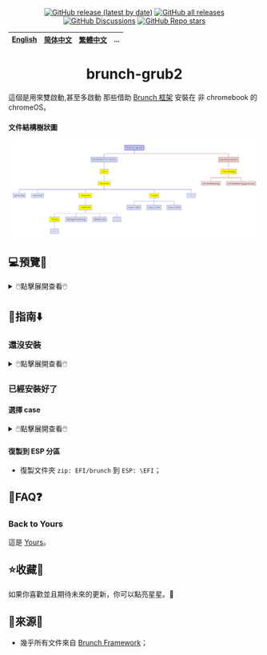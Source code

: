 <div align="center">

[![GitHub release (latest by date)](https://img.shields.io/github/v/release/M-L-P/grub2-brunch)](https://github.com/M-L-P/grub2-brunch/releases/latest)
[![GitHub all releases](https://img.shields.io/github/downloads/M-L-P/grub2-brunch/total)](https://github.com/M-L-P/grub2-brunch/releases)
[![GitHub Discussions](https://img.shields.io/github/discussions/M-L-P/grub2-brunch)](https://github.com/M-L-P/grub2-brunch/discussions)
[![GitHub Repo stars](https://img.shields.io/github/stars/M-L-P/grub2-brunch?style=social)](https://github.com/M-L-P/grub2-brunch/stargazers)

</div>

[English](README.md)|[简体中文](README-自述文件.md)|[繁體中文](README-繁體中文.md)|...
--|--|--|--

<h1 align="center">brunch-grub2</h1>

這個是用來雙啟動,甚至多啟動 那些借助 [Brunch 框架](https://github.com/sebanc/brunch) 安裝在 非 chromebook 的 chromeOS。
#### 文件結構樹狀圖
<img src="https://raw.githubusercontent.com/M-L-P/.github/main/screenshots/brunch-grub2.png">

## 💻️預覽👀

<details>
<summary>🖱️點擊展開查看🖱️</summary>

![image](https://github.com/M-L-P/brunch-grub2/assets/69227436/ca96e382-f51a-4b53-bd83-b75cdfa363c8)<br/>
</details>

## 🧭指南⬇️
### 還沒安裝
<details>
<summary>🖱️點擊展開查看🖱️</summary>

#### 使用 Brunch 框架
- 使用 [Brunch 框架](https://github.com/sebanc/brunch) 安裝 chromeOS；
- 在 `ext4: /chromeOS` 中生成 `chromeOS.img` ，
- - `sudo bash chromeos-install.sh -src chromeos_filename.bin -dst .../[ext4_分區卷標]/chromeOS/chromeOS.img -s size`
#### 復製到 ESP 分區
- 復製文件夾 `zip: EFI/brunch` 到 `ESP: \EFI`；
</details>

### 已經安裝好了
#### 選擇 case
<details>
<summary>🖱️點擊展開查看🖱️</summary>

##### case.txt
- 用文本編輯器打開 `zip: EFI/brunch/case.txt` ；
<details>
<summary>🖱️點擊展開查看🖱️</summary>

```
CASE=case_1.txt
#CASE=case_2.txt
#CASE=case_3.txt
```
這是一個轉換器，
- `CASE` 前無 `#` 則啟用；
- `CASE` 前有 `#` 則禁用；
- 只允許一個 "CASE" 的前面沒有 `#`。
</details>

##### case 1
- 用文本編輯器打開 `zip: EFI/brunch/case/case_1.txt`；
<details>
<summary>🖱️點擊展開查看🖱️</summary>

`txt_grub=/chromeOS/chromeOS.img.grub.txt`

如果路徑正確，就保持原樣。
</details>

##### case 2
- 用文本編輯器打開 `zip: EFI/brunch/case/case_2.txt`；
<details>
<summary>🖱️點擊展開查看🖱️</summary>

```
### For example,
#####
#txt_grub=/chromeos.img.grub.txt
#txt_grub=/Users/username/brunch/chromeos.img.grub.txt
#txt_grub=/brunch/chromeos.img.grub.txt
```
```
txt_grub=//.img.grub.txt
```

若是其他路徑，就認真填寫路徑；
</details>

##### case 3
- 用文本編輯器打開 `zip: EFI/brunch/case/case_3.txt`；
<details>
<summary>🖱️點擊展開查看🖱️</summary>

```
### Copy all text in the file, "img_name.img.grub.txt",
### Paste here below.
### For examplle,
```
```
menuentry "chromeOS" --class "brunch" {
	img_path=//.img
	img_uuid=
	search --no-floppy --set=root --file $img_path
	loopback loop $img_path
	source (loop,12)/efi/boot/settings.cfg
	if [ -z $verbose ] -o [ $verbose -eq 0 ]; then
		linux (loop,7)$kernel boot=local noresume noswap loglevel=7 options=$options chromeos_bootsplash=$chromeos_bootsplash $cmdline_params \
			cros_secure cros_debug img_uuid=$img_uuid img_path=$img_path \
			console= vt.global_cursor_default=0 brunch_bootsplash=$brunch_bootsplash quiet
	else
		linux (loop,7)$kernel boot=local noresume noswap loglevel=7 options=$options chromeos_bootsplash=$chromeos_bootsplash $cmdline_params \
			cros_secure cros_debug img_uuid=$img_uuid img_path=$img_path
	fi
	initrd (loop,7)/lib/firmware/amd-ucode.img (loop,7)/lib/firmware/intel-ucode.img (loop,7)/initramfs.img
}
```
```
menuentry "chromeOS (settings)" --class "brunch-settings" {
	img_path=//.img
	img_uuid=
	search --no-floppy --set=root --file $img_path
	loopback loop $img_path
	source (loop,12)/efi/boot/settings.cfg
	linux (loop,7)/kernel boot=local noresume noswap loglevel=7 options= chromeos_bootsplash= edit_brunch_config=1 \
		cros_secure cros_debug img_uuid=$img_uuid img_path=$img_path
	initrd (loop,7)/lib/firmware/amd-ucode.img (loop,7)/lib/firmware/intel-ucode.img (loop,7)/initramfs.img
}
```

其他情況，認真填寫代碼。
</details>

</details>

#### 復製到 ESP 分區
- 復製文件夾 `zip: EFI/brunch` 到 `ESP: \EFI`；

## 📝FAQ❓️
### Back to Yours
這是 [Yours](https://github.com/M-L-P/Yours)。

## ⭐收藏🌟
如果你喜歡並且期待未來的更新，你可以點亮星星。💫

## 🎉來源🎊
- 幾乎所有文件來自 [Brunch Framework](https://github.com/sebanc/brunch)；
